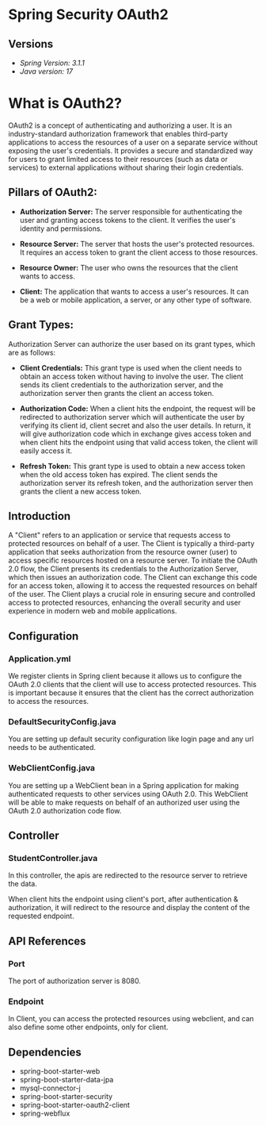 # Spring Security OAuth2

## Versions
- *Spring Version: 3.1.1*
- *Java version: 17*

# What is OAuth2?
OAuth2 is a concept of authenticating and authorizing a user. It is an industry-standard authorization framework that enables third-party applications to access the resources of a user on a separate service without exposing the user's credentials. It provides a secure and standardized way for users to grant limited access to their resources (such as data or services) to external applications without sharing their login credentials.

## Pillars of OAuth2:
- **Authorization Server:** The server responsible for authenticating the user and granting access tokens to the client. It verifies the user's identity and permissions.


- **Resource Server:** The server that hosts the user's protected resources. It requires an access token to grant the client access to those resources.


- **Resource Owner:** The user who owns the resources that the client wants to access.


- **Client:** The application that wants to access a user's resources. It can be a web or mobile application, a server, or any other type of software.

## Grant Types:

Authorization Server can authorize the user based on its grant types, which are as follows:
- **Client Credentials:** This grant type is used when the client needs to obtain an access token without having to involve the user. The client sends its client credentials to the authorization server, and the authorization server then grants the client an access token.


- **Authorization Code:** When a client hits the endpoint, the request will be redirected to authorization server which will authenticate the user by verifying its client id, client secret and also the user details. In return, it will give authorization code which in exchange gives access token and when client hits the endpoint using that valid access token, the client will easily access it.


- **Refresh Token:** This grant type is used to obtain a new access token when the old access token has expired. The client sends the authorization server its refresh token, and the authorization server then grants the client a new access token.


## Introduction
A "Client" refers to an application or service that requests access to protected resources on behalf of a user. The Client is typically a third-party application that seeks authorization from the resource owner (user) to access specific resources hosted on a resource server. To initiate the OAuth 2.0 flow, the Client presents its credentials to the Authorization Server, which then issues an authorization code. The Client can exchange this code for an access token, allowing it to access the requested resources on behalf of the user. The Client plays a crucial role in ensuring secure and controlled access to protected resources, enhancing the overall security and user experience in modern web and mobile applications. 

## Configuration

### Application.yml
We register clients in Spring client because it allows us to configure the OAuth 2.0 clients that the client will use to access protected resources. This is important because it ensures that the client has the correct authorization to access the resources.

### DefaultSecurityConfig.java
You are setting up default security configuration like login page and any url needs to be authenticated.

### WebClientConfig.java
You are setting up a WebClient bean in a Spring application for making authenticated requests to other services using OAuth 2.0. This WebClient will be able to make requests on behalf of an authorized user using the OAuth 2.0 authorization code flow.

## Controller

### StudentController.java
In this controller, the apis are redirected to the resource server to retrieve the data. 

When client hits the endpoint using client's port, after authentication & authorization, it will redirect to the resource and display the content of the requested endpoint.

## API References

### Port

The port of authorization server is 8080.

### Endpoint

In Client, you can access the protected resources using webclient, and can also define some other endpoints, only for client.
## Dependencies

- spring-boot-starter-web
-  spring-boot-starter-data-jpa
- mysql-connector-j
- spring-boot-starter-security
- spring-boot-starter-oauth2-client
- spring-webflux